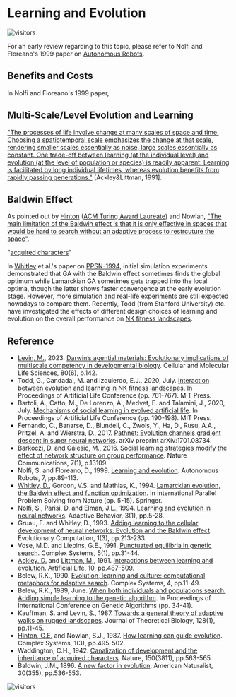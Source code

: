 # Learning and Evolution

![visitors](https://visitor-badge.laobi.icu/badge?page_id=Evolutionary-Intelligence.ECAMP-LAE)

For an early review regarding to this topic, please refer to Nolfi and Floreano's 1999 paper on
[Autonomous Robots]().

## Benefits and Costs

In Nolfi and Floreano's 1999 paper,

## Multi-Scale/Level Evolution and Learning

["The processes of life involve change at many scales of space and time. Choosing a spatiotemporal scale emphasizes the change at that scale, rendering smaller scales essentially as noise, large scales essentially as constant. One trade-off between learning (at the individual level) and evolution (at the level of population or species) is readily apparent: Learning is facilitated by long individual lifetimes, whereas evolution benefits from rapidly passing generations."](https://www.amazon.com/Artificial-INSTITUTE-SCIENCES-COMPLEXITY-PROCEEDINGS/dp/0201525712) [Ackley&Littman, 1991].

## Baldwin Effect

As pointed out by [Hinton](http://www.cs.toronto.edu/~hinton/) ([ACM Turing Award Laureate](https://amturing.acm.org/award_winners/hinton_4791679.cfm)) and Nowlan, ["The main limitation of the Baldwin effect is that it is only effective in spaces that would be hard to search without an adaptive process to restrcuture the space"](https://www.cs.toronto.edu/~hinton/absps/baldwin.pdf).

"[acquired characters](https://www.journals.uchicago.edu/doi/pdf/10.1086/276428)"

In [Whitley]() et al.'s paper on [PPSN-1994](), initial simulation experiments demonstrated that GA with
the Baldwin effect sometimes finds the global optimum while Lamarckian GA sometimes gets trapped into
the local optima, though the latter shows faster convergence at the early evolution stage. However, more
simulation and real-life experiments are still expected nowadays to compare them. Recently, Todd (from
Stanford University) etc. have investigated the effects of different design choices of learning and
evolution on the overall performance on [NK fitness landscapes](https://direct.mit.edu/isal/proceedings-pdf/isal2020/32/761/1908534/isal_a_00331.pdf).

## Reference

* [Levin, M.](), 2023.
  [Darwin’s agential materials: Evolutionary implications of multiscale competency in developmental biology]().
  Cellular and Molecular Life Sciences, 80(6), p.142.
* Todd, G., Candadai, M. and Izquierdo, E.J., 2020, July.
  [Interaction between evolution and learning in NK fitness landscapes](https://direct.mit.edu/isal/proceedings-pdf/isal2020/32/761/1908534/isal_a_00331.pdf).
  In Proceedings of Artificial Life Conference (pp. 761-767).
  MIT Press.
* Bartoli, A., Catto, M., De Lorenzo, A., Medvet, E. and Talamini, J., 2020, July.
  [Mechanisms of social learning in evolved artificial life]().
  In Proceedings of Artificial Life Conference (pp. 190-198).
  MIT Press.
* Fernando, C., Banarse, D., Blundell, C., Zwols, Y., Ha, D., Rusu, A.A., Pritzel, A. and Wierstra, D., 2017.
  [Pathnet: Evolution channels gradient descent in super neural networks](https://www.gatsby.ucl.ac.uk/~ucgtcbl/papers/FerBanBluZwoHaRusPriWie2017a.pdf).
  arXiv preprint arXiv:1701.08734.
* Barkoczi, D. and Galesic, M., 2016.
  [Social learning strategies modify the effect of network structure on group performance](https://www.nature.com/articles/ncomms13109).
  Nature Communications, 7(1), p.13109.
* Nolfi, S. and Floreano, D., 1999.
  [Learning and evolution](https://link.springer.com/article/10.1023/A:1008973931182).
  Autonomous Robots, 7, pp.89-113.
* [Whitley, D.](), Gordon, V.S. and Mathias, K., 1994.
  [Lamarckian evolution, the Baldwin effect and function optimization](https://link.springer.com/chapter/10.1007/3-540-58484-6_245).
  In International Parallel Problem Solving from Nature (pp. 5-15). Springer.
* Nolfi, S., Parisi, D. and Elman, J.L., 1994.
  [Learning and evolution in neural networks](https://journals.sagepub.com/doi/10.1177/105971239400300102).
  Adaptive Behavior, 3(1), pp.5-28.
* Gruau, F. and Whitley, D., 1993.
  [Adding learning to the cellular development of neural networks: Evolution and the Baldwin effect](https://ieeexplore.ieee.org/document/6791906).
  Evolutionary Computation, 1(3), pp.213-233.
* Vose, M.D. and Liepins, G.E., 1991.
  [Punctuated equilibria in genetic search](https://www.complex-systems.com/abstracts/v05_i01_a04/).
  Complex Systems, 5(1), pp.31-44.
* [Ackley, D.]() and [Littman, M.](), 1991.
  [Interactions between learning and evolution](https://www.amazon.com/Artificial-INSTITUTE-SCIENCES-COMPLEXITY-PROCEEDINGS/dp/0201525712).
  Artificial Life, 10, pp.487-509.
* Belew, R.K., 1990.
  [Evolution, learning and culture: computational metaphors for adaptive search](https://www.complex-systems.com/abstracts/v04_i01_a02/).
  Complex Systems, 4, pp.11-49.
* Belew, R.K., 1989, June.
  [When both individuals and populations search: Adding simple learning to the genetic algorithm](https://dl.acm.org/doi/10.5555/645512.657105).
  In Proceedings of International Conference on Genetic Algorithms (pp. 34-41).
* Kauffman, S. and Levin, S., 1987.
  [Towards a general theory of adaptive walks on rugged landscapes](https://www.sciencedirect.com/science/article/abs/pii/S0022519387800292).
  Journal of Theoretical Biology, 128(1), pp.11-45.
* [Hinton, G.E.]() and Nowlan, S.J., 1987.
  [How learning can guide evolution](https://www.cs.toronto.edu/~hinton/absps/baldwin.pdf).
  Complex Systems, 1(3), pp.495-502.
* Waddington, C.H., 1942.
  [Canalization of development and the inheritance of acquired characters](https://www.nature.com/articles/150563a0).
  Nature, 150(3811), pp.563-565.
* Baldwin, J.M., 1896.
  [A new factor in evolution](https://www.journals.uchicago.edu/doi/pdf/10.1086/276428).
  American Naturalist, 30(355), pp.536-553.

![visitors](https://visitor-badge.laobi.icu/badge?page_id=Evolutionary-Intelligence.ECAMP)
